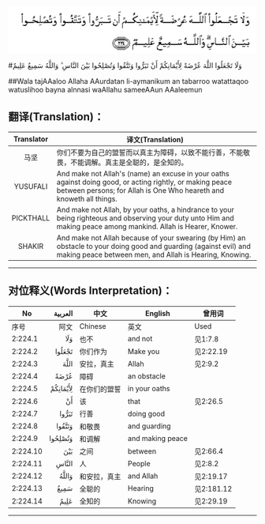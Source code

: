 ![002:224](images/002_224.gif)

#وَلَا تَجْعَلُوا اللَّهَ عُرْضَةً لِأَيْمَانِكُمْ أَنْ تَبَرُّوا وَتَتَّقُوا وَتُصْلِحُوا بَيْنَ النَّاسِ ۗ وَاللَّهُ سَمِيعٌ عَلِيمٌ 

##Wala tajAAaloo Allaha AAurdatan li-aymanikum an tabarroo watattaqoo watuslihoo bayna alnnasi waAllahu sameeAAun AAaleemun 

## 翻译(Translation)：

| Translator | 译文(Translation)                                            |
| :--------: | ------------------------------------------------------------ |
|    马坚    | 你们不要为自己的盟誓而以真主为障碍，以致不能行善，不能敬畏，不能调解。真主是全聪的，是全知的。 |
|  YUSUFALI  | And make not Allah's (name) an excuse in your oaths against doing good, or acting rightly, or making peace between persons; for Allah is One Who heareth and knoweth all things. |
| PICKTHALL  | And make not Allah, by your oaths, a hindrance to your being righteous and observing your duty unto Him and making peace among mankind. Allah is Hearer, Knower. |
|   SHAKIR   | And make not Allah because of your swearing (by Him) an obstacle to your doing good and guarding (against evil) and making peace between men, and Allah is Hearing, Knowing. |

---

## 对位释义(Words Interpretation)：

| No   | العربية | 中文    | English | 曾用词 |
| ---- | ------: | ------- | ------- | ------ |
| 序号 |    阿文 | Chinese | 英文    | Used   |
| 2:224.1  | وَلَا      | 也不         | and not          | 见1:7.8    |
| 2:224.2  | تَجْعَلُوا   | 你们作为     | Make you         | 见2:22.19  |
| 2:224.3  | اللَّهَ     | 安拉，真主   | Allah            | 见2:9.2 |
| 2:224.4  | عُرْضَةً     | 障碍         | an obstacle      |            |
| 2:224.5  | لِأَيْمَانِكُمْ | 在你们的盟誓 | in your oaths    |            |
| 2:224.6  | أَنْ       | 该           | that             | 见2:26.5   |
| 2:224.7  | تَبَرُّوا    | 行善         | doing good       |            |
| 2:224.8  | وَتَتَّقُوا   | 和敬畏       | and guarding     |            |
| 2:224.9  | وَتُصْلِحُوا  | 和调解       | and making peace |            |
| 2:224.10 | بَيْنَ      | 之间         | between          | 见2:66.4   |
| 2:224.11 | النَّاسِ    | 人           | People           | 见2:8.2    |
| 2:224.12 | وَاللَّهُ    | 和安拉，真主 | and Allah        | 见2:19.17  |
| 2:224.13 | سَمِيعٌ     | 全聪的       | Hearing          | 见2:181.12 |
| 2:224.14 | عَلِيمٌ     | 全知的       | Knowing          | 见2:29.19  |

---

